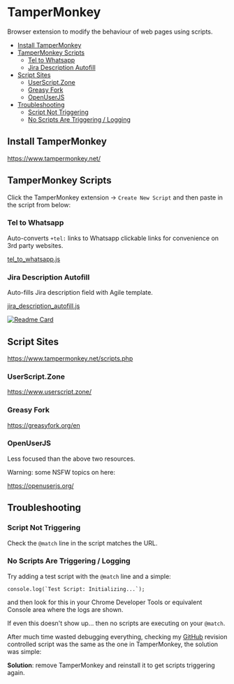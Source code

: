 # TamperMonkey

Browser extension to modify the behaviour of web pages using scripts.

<!-- INDEX_START -->

- [Install TamperMonkey](#install-tampermonkey)
- [TamperMonkey Scripts](#tampermonkey-scripts)
  - [Tel to Whatsapp](#tel-to-whatsapp)
  - [Jira Description Autofill](#jira-description-autofill)
- [Script Sites](#script-sites)
  - [UserScript.Zone](#userscriptzone)
  - [Greasy Fork](#greasy-fork)
  - [OpenUserJS](#openuserjs)
- [Troubleshooting](#troubleshooting)
  - [Script Not Triggering](#script-not-triggering)
  - [No Scripts Are Triggering / Logging](#no-scripts-are-triggering--logging)

<!-- INDEX_END -->

## Install TamperMonkey

<https://www.tampermonkey.net/>

## TamperMonkey Scripts

Click the TamperMonkey extension -> `Create New Script` and then paste in the script from below:

### Tel to Whatsapp

Auto-converts `+tel:` links to Whatsapp clickable links for convenience on 3rd party websites.

[tel_to_whatsapp.js](https://github.com/HariSekhon/TamperMonkey/blob/main/tel_to_whatsapp.js)

### Jira Description Autofill

Auto-fills Jira description field with Agile template.

[jira_description_autofill.js](https://github.com/HariSekhon/TamperMonkey/blob/main/jira_description_autofill.js)

[![Readme Card](https://github-readme-stats.vercel.app/api/pin/?username=HariSekhon&repo=TamperMonkey&theme=ambient_gradient&description_lines_count=3)](https://github.com/HariSekhon/TamperMonkey)

## Script Sites

<https://www.tampermonkey.net/scripts.php>

### UserScript.Zone

<https://www.userscript.zone/>

### Greasy Fork

<https://greasyfork.org/en>

### OpenUserJS

Less focused than the above two resources.

Warning: some NSFW topics on here:

<https://openuserjs.org/>

## Troubleshooting

### Script Not Triggering

Check the `@match` line in the script matches the URL.

### No Scripts Are Triggering / Logging

Try adding a test script with the `@match` line and a simple:

```shell
console.log(`Test Script: Initializing...`);
```

and then look for this in your Chrome Developer Tools or equivalent Console area where the logs are shown.

If even this doesn't show up... then no scripts are executing on your `@match`.

After much time wasted debugging everything,
checking my [GitHub](https://github.com/HariSekhon/TamperMonkey) revision controlled script was the same as the one in
TamperMonkey, the solution was simple:

**Solution**: remove TamperMonkey and reinstall it to get scripts triggering again.
